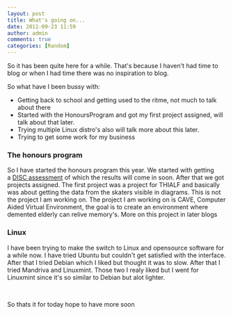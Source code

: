 ```yaml
---
layout: post
title: What's going on...
date: 2011-09-23 11:59
author: admin
comments: true
categories: [Random]
---
```

So it has been quite here for a while. That's because I haven't had time to blog or when I had time there was no inspiration to blog.

So what have I been bussy with:
<ul>
	<li>Getting back to school and getting used to the ritme, not much to talk about there</li>
	<li>Started with the HonoursProgram and got my first project assigned, will talk about that later.</li>
	<li>Trying multiple Linux distro's also will talk more about this later.</li>
	<li>Trying to get some work for my business</li>
</ul>
<h3><!--more--><span>The honours program</span></h3>
<span>So I have started the honours program this year. We started with getting a <a href="http://en.wikipedia.org/wiki/DISC_assessment" target="_blank">DISC assessment</a> of which the results will come in soon. After that we got projects assigned.
</span>The first project was a project for THIALF and basically was about getting the data from the skaters visible in diagrams. This is not the project I am working on.
The project I am working on is CAVE, Computer Aided Virtual Environment, the goal is to create an environment where demented elderly can relive memory's. More on this project in later blogs
<h3>Linux</h3>
I have been trying to make the switch to Linux and opensource software for a while now. I have tried Ubuntu but couldn't get satisfied with the interface. After that I tried Debian which I liked but thought it was to slow.
After that I tried Mandriva and Linuxmint. Those two I realy liked but I went for Linuxmint since it's so similar to Debian but alot lighter.

&nbsp;

So thats it for today hope to have more soon
